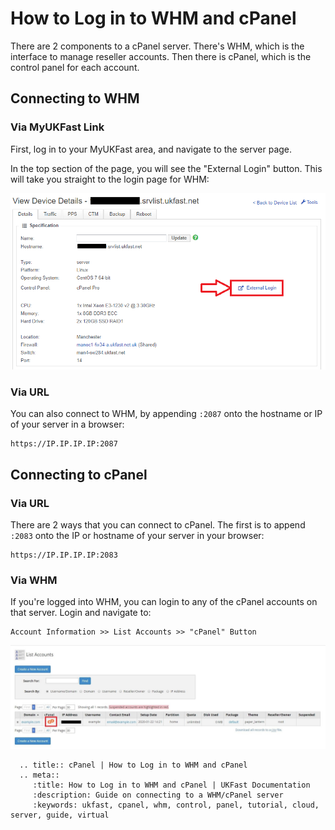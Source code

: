 # How to Log in to WHM and cPanel

There are 2 components to a cPanel server. There's WHM, which is the interface to manage reseller accounts. Then there is cPanel, which is the control panel for each account.

## Connecting to WHM

### Via MyUKFast Link

First, log in to your MyUKFast area, and navigate to the server page.

In the top section of the page, you will see the "External Login" button. This will take you straight to the login page for WHM:

![cPanel MyUKFast Login](files/cpanel_external_login.png)

### Via URL
You can also connect to WHM, by appending `:2087` onto the hostname or IP of your server in a browser:

```none
https://IP.IP.IP.IP:2087
```

## Connecting to cPanel

### Via URL

There are 2 ways that you can connect to cPanel. The first is to append `:2083` onto the IP or hostname of your server in your browser:

```none
https://IP.IP.IP.IP:2083
```

### Via WHM

If you're logged into WHM, you can login to any of the cPanel accounts on that server. Login and navigate to:

```none
Account Information >> List Accounts >> "cPanel" Button
```

![cPanel Button](files/cpanel_connect_from_whm.JPG)

```eval_rst
  .. title:: cPanel | How to Log in to WHM and cPanel
  .. meta::
     :title: How to Log in to WHM and cPanel | UKFast Documentation
     :description: Guide on connecting to a WHM/cPanel server
     :keywords: ukfast, cpanel, whm, control, panel, tutorial, cloud, server, guide, virtual
```
